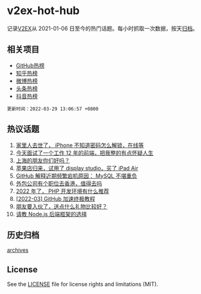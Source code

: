 # v2ex-hot-hub

 记录[V2EX](https://www.v2ex.com/)从 2021-01-06 日至今的热门话题。每小时抓取一次数据，按天[归档](archives)。
 
 ## 相关项目

- [GitHub热榜](https://github.com/snaildev/github-hot-hub)
- [知乎热榜](https://github.com/snaildev/zhihu-hot-hub)
- [微博热榜](https://github.com/snaildev/weibo-hot-hub)
- [头条热榜](https://github.com/snaildev/toutiao-hot-hub)
- [抖音热榜](https://github.com/snaildev/douyin-hot-hub)


 `更新时间：2022-03-29 13:06:57 +0800`

## 热议话题

1. [家里人去世了， iPhone 不知道密码怎么解锁，在线等](https://www.v2ex.com/t/843462)
1. [今天面试了一个工作 12 年的前端，把我整的有点怀疑人生](https://www.v2ex.com/t/843510)
1. [上海的朋友你们好吗？](https://www.v2ex.com/t/843460)
1. [苹果店归来，试用了 display studio，买了 iPad Air](https://www.v2ex.com/t/843382)
1. [GitHub 解释近期频繁宕机原因： MySQL 不堪重负](https://www.v2ex.com/t/843376)
1. [外包公司有个职位去香港，值得去吗](https://www.v2ex.com/t/843541)
1. [2022 年了， PHP 开发环境有什么推荐](https://www.v2ex.com/t/843525)
1. [[2022-03] GitHub 加速终极教程](https://www.v2ex.com/t/843383)
1. [朋友要入伙了，送点什么礼物比较好？](https://www.v2ex.com/t/843404)
1. [请教 Node.js 后端框架的选择](https://www.v2ex.com/t/843442)

## 历史归档

[archives](archives)

## License

See the [LICENSE](LICENSE) file for license rights and limitations (MIT).
